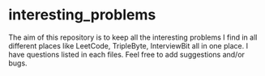 # interesting_problems
The aim of this repository is to keep all the interesting problems I find in all different places like LeetCode, TripleByte, InterviewBit all in one place. I have questions listed in each files. Feel free to add suggestions and/or bugs. 
